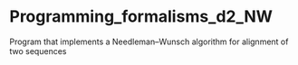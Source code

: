 # Programming_formalisms_d2_NW
Program that implements a Needleman–Wunsch algorithm for alignment of two sequences
